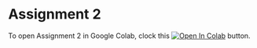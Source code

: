 # Assignment 2
To open Assignment  2 in Google Colab, clock this [![Open In Colab](https://colab.research.google.com/assets/colab-badge.svg)](https://colab.research.google.com/drive/1GtpixdCynQ1uCi45Nph794qOnx7pu-8Y?usp=sharing) button.
